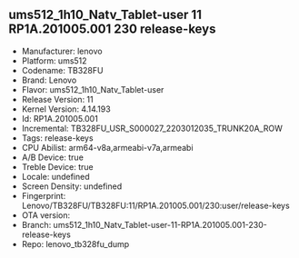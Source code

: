 ## ums512_1h10_Natv_Tablet-user 11 RP1A.201005.001 230 release-keys
- Manufacturer: lenovo
- Platform: ums512
- Codename: TB328FU
- Brand: Lenovo
- Flavor: ums512_1h10_Natv_Tablet-user
- Release Version: 11
- Kernel Version: 4.14.193
- Id: RP1A.201005.001
- Incremental: TB328FU_USR_S000027_2203012035_TRUNK20A_ROW
- Tags: release-keys
- CPU Abilist: arm64-v8a,armeabi-v7a,armeabi
- A/B Device: true
- Treble Device: true
- Locale: undefined
- Screen Density: undefined
- Fingerprint: Lenovo/TB328FU/TB328FU:11/RP1A.201005.001/230:user/release-keys
- OTA version: 
- Branch: ums512_1h10_Natv_Tablet-user-11-RP1A.201005.001-230-release-keys
- Repo: lenovo_tb328fu_dump
